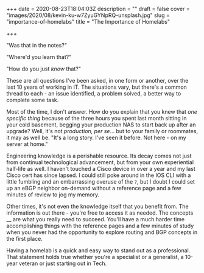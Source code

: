 +++
date = 2020-08-23T18:04:03Z
description = ""
draft = false
cover = "images/2020/08/kevin-ku-w7ZyuGYNpRQ-unsplash.jpg"
slug = "importance-of-homelabs"
title = "The Importance of Homelabs"

+++


"Was that in the notes?"

"Where'd you learn that?"

"How do you just _know_ that?"

These are all questions I've been asked, in one form or another, over the last 10 years of working in IT.  The situations vary, but there's a common thread to each - an issue identified, a problem solved, a better way to complete some task.

Most of the time, I don't answer.  How do you explain that you knew that _one specific thing_ because of the three hours you spent last month sitting in your cold basement, begging your production NAS to start back up after an upgrade?  Well, it's not _production, per se_... but to your family or roommates, it may as well be.  "It's a long story.  I've seen it before.  Not here - on my server at home."

Engineering knowledge is a perishable resource.  Its decay comes not just from continual technological advancement, but from your own experiential half-life as well.  I haven't touched a Cisco device in over a year and my last Cisco cert has since lapsed.  I could still poke around in the IOS CLI with a little fumbling and an embarrassing overuse of the `?`, but I doubt I could set up an eBGP neighbor on-demand without a reference page and a few minutes of review to jog my memory.

Other times, it's not even the knowledge itself that you benefit from.  The information is out there - you're free to access it as needed.  The concepts __ are what you really need to succeed.  You'll have a much harder time accomplishing things with the reference pages and a few minutes of study when you never had the opportunity to explore routing and BGP concepts in the first place.

Having a homelab is a quick and easy way to stand out as a professional.  That statement holds true whether you're a specialist or a generalist, a 10-year veteran or just starting out in Tech.

